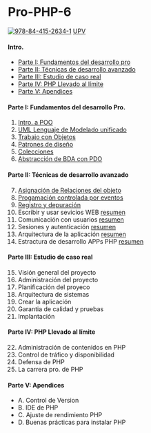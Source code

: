 # Pro-PHP-6
[![978-84-415-2634-1][book-image]][book-url]
[UPV](http://polibuscador.upv.es/primo_library/libweb/action/display.do?tabs=detailsTab&ct=display&fn=search&doc=aleph000381150&indx=1&recIds=aleph000381150&recIdxs=0&elementId=0&renderMode=poppedOut&displayMode=full&frbrVersion=&vl(53498286UI4)=all_items&vl(drStartMonth6)=00&vl(drEndYear6)=A%C3%B1o&vl(53498282UI0)=any&dscnt=0&vl(1UIStartWith0)=contains&vl(1UIStartWith2)=contains&mode=Advanced&vid=bibupv&vl(53498279UI5)=all_items&tab=default_tab&vl(boolOperator1)=AND&vl(drStartDay6)=00&vl(drStartYear6)=A%C3%B1o&vl(D53498288UI3)=all_items&dstmp=1461529470580&vl(1UIStartWith1)=contains&vl(boolOperator0)=AND&vl(drEndMonth6)=00&vl(boolOperator2)=AND&vl(freeText0)=4-67%2F3037&vl(53498285UI1)=any&vl(53498283UI2)=any&vl(drEndDay6)=00&gathStatIcon=true)

#### Intro.
- [Parte I: Fundamentos del desarrollo pro](https://github.com/JBV-CODES/Pro-PHP-6#parte-i-fundamentos-del-desarrollo-pro)
- [Parte II: Técnicas de desarrollo avanzado](https://github.com/JBV-CODES/Pro-PHP-6#parte-ii-técnicas-de-desarrollo-avanzado)
- [Parte III: Estudio de caso real](https://github.com/JBV-CODES/Pro-PHP-6#parte-iii-estudio-de-caso-real)
- [Parte IV: PHP Llevado al límite](https://github.com/JBV-CODES/Pro-PHP-6/blob/master/README.md#parte-iv-php-llevado-al-límite)
- [Parte V: Apendices](https://github.com/JBV-CODES/Pro-PHP-6/blob/master/README.md#parte-v-apendices)

#### Parte I: Fundamentos del desarrollo Pro.

1. [Intro. a POO](https://github.com/JBV-CODES/Pro-PHP-6/blob/master/Parte1/1.md)
2. [UML Lenguaje de Modelado unificado](https://github.com/JBV-CODES/Pro-PHP-6/blob/master/Parte1/2.md)
3. [Trabajo con Objetos](https://github.com/JBV-CODES/Pro-PHP-6/blob/master/Parte1/3.md)
4. [Patrones de diseño](https://github.com/JBV-CODES/Pro-PHP-6/blob/master/Parte1/4.md)
5. [Colecciones](https://github.com/JBV-CODES/Pro-PHP-6/blob/master/Parte1/5.md)
6. [Abstracción de BDA con PDO](https://github.com/JBV-CODES/Pro-PHP-6/blob/master/Parte1/6.md)

#### Parte II: Técnicas de desarrollo avanzado 

7. [Asignación de Relaciones del objeto](https://github.com/JBV-CODES/Pro-PHP-6/blob/master/Parte2/1.md)
8. [Progamación controlada por eventos](https://github.com/JBV-CODES/Pro-PHP-6/blob/master/Parte2/2.md)
9. [Registro y depuración](https://github.com/JBV-CODES/Pro-PHP-6/blob/master/Parte2/3.md)
10. Escribir y usar sevicios WEB [resumen](https://github.com/JBV-CODES/Pro-PHP-6/blob/master/Parte2/4.md)
11. Comunicación con usuarios [resumen](https://github.com/JBV-CODES/Pro-PHP-6/blob/master/Parte2/5.md)
12. Sesiones y autenticación [resumen](https://github.com/JBV-CODES/Pro-PHP-6/blob/master/Parte2/6.md)
13. Arquitectura de la aplicación [resumen](https://github.com/JBV-CODES/Pro-PHP-6/blob/master/Parte2/7.md)
14. Estractura de desarrollo APPs PHP [resumen](https://github.com/JBV-CODES/Pro-PHP-6/blob/master/Parte2/8.md)

#### Parte III: Estudio de caso real

15. Visión general del proyecto
16. Administración del proyecto
17. Planificación del proyeco
18. Arquitectura de sistemas
19. Crear la aplicación
20. Garantia de calidad y pruebas
21. Implantación

#### Parte IV: PHP Llevado al límite

22. Administración de contenidos en PHP
23. Control de tráfico y disponibilidad
24. Defensa de PHP
25. La carrera pro. de PHP

#### Parte V: Apendices
- A. Control de Version
- B. IDE de PHP
- C. Ajuste de rendimiento PHP
- D. Buenas prácticas para instalar PHP

[book-image]: http://media.wiley.com/product_data/coverImage/95/04703950/0470395095.jpg
[book-url]: http://www.wrox.com/WileyCDA/WroxTitle/Professional-PHP6.productCd-0470395095,descCd-tableOfContents.html
